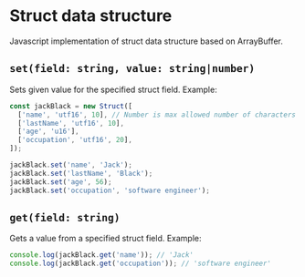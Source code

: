 # Struct data structure
Javascript implementation of struct data structure based on ArrayBuffer.

## `set(field: string, value: string|number)`
Sets given value for the specified struct field. Example:
```js
const jackBlack = new Struct([
  ['name', 'utf16', 10], // Number is max allowed number of characters
  ['lastName', 'utf16', 10],
  ['age', 'u16'],
  ['occupation', 'utf16', 20],
]);

jackBlack.set('name', 'Jack');
jackBlack.set('lastName', 'Black');
jackBlack.set('age', 56);
jackBlack.set('occupation', 'software engineer');
```

## `get(field: string)`
Gets a value from a specified struct field. Example:
```js
console.log(jackBlack.get('name')); // 'Jack'
console.log(jackBlack.get('occupation')); // 'software engineer'
```
